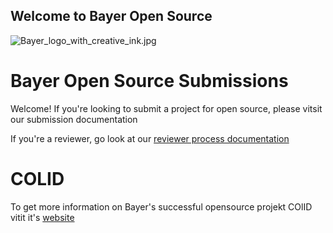 ## Welcome to Bayer Open Source
![Bayer_logo_with_creative_ink.jpg](Bayer_logo_with_creative_ink.jpg)


# Bayer Open Source Submissions

Welcome! If you're looking to submit a project for open source, please vitsit our submission documentation[](https://github.com/bayer-int/bayer-open-source-submissions)

If you're a reviewer, go look at our [reviewer process documentation](https://github.com/bayer-int/bayer-open-source-submissions/blob/main/REVIEWERS.md)

# COLID

To get more information on Bayer's successful opensource projekt COlID vitit it's [website](https://bayer-group.github.io/COLID-Documentation/#/?id=introduction)
